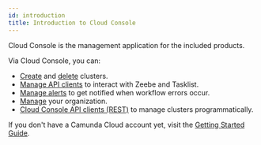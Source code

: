```yaml
---
id: introduction
title: Introduction to Cloud Console
---
```


Cloud Console is the management application for the included products.

Via Cloud Console, you can:

- [Create](./manage-clusters/create-cluster.md) and [delete](./manage-clusters/delete-cluster.md) clusters.
- [Manage API clients](./manage-clusters/manage-api-clients.md) to interact with Zeebe and Tasklist.
- [Manage alerts](./manage-clusters/manage-alerts.md) to get notified when workflow errors occur.
- [Manage](./manage-organization/organization-settings.md) your organization.
- [Cloud Console API clients (REST)](/apis-clients/cloud-console-api-reference.md) to manage clusters programmatically.

If you don't have a Camunda Cloud account yet, visit the [Getting Started Guide](../../guides/getting-started/create-camunda-cloud-account.md).
